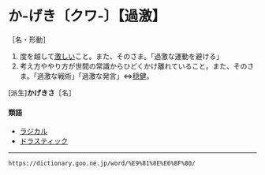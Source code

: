 # か‐げき〔クワ‐〕【過激】

［名・形動］

1. 度を越して[激しい](はげしい（激しい／烈しい／劇しい）)こと。また、そのさま。「過激な運動を避ける」
2. 考え方ややり方が世間の常識からひどくかけ離れていること。また、そのさま。「過激な戦術」「過激な発言」⇔[穏健](https://dictionary.goo.ne.jp/word/%E7%A9%8F%E5%81%A5/#jn-34335)。
    

\[派生\]**かげきさ**［名］

#### 類語

-   [ラジカル](https://dictionary.goo.ne.jp/word/%E3%83%A9%E3%82%B8%E3%82%AB%E3%83%AB/#jn-229424)
-   [ドラスティック](https://dictionary.goo.ne.jp/word/%E3%83%89%E3%83%A9%E3%82%B9%E3%83%81%E3%83%83%E3%82%AF/#jn-160740)

---
`https://dictionary.goo.ne.jp/word/%E9%81%8E%E6%BF%80/`